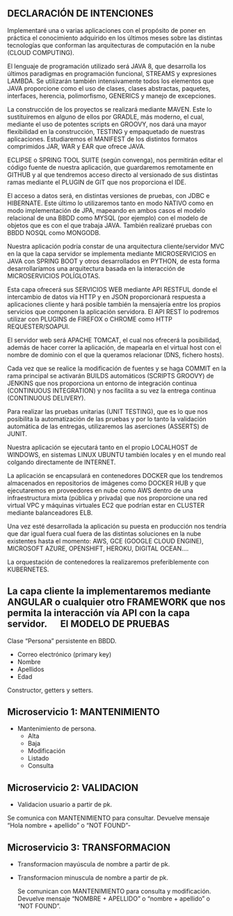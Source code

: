 DECLARACIÓN DE INTENCIONES
--------------------------
Implementaré una o varias aplicaciones con el propósito de poner en práctica el conocimiento adquirido en los últimos meses sobre las distintas tecnologías que conforman las arquitecturas de computación en la nube (CLOUD COMPUTING).

El lenguaje de programación utilizado será JAVA 8, que desarrolla los últimos paradigmas en programación funcional, STREAMS y expresiones LAMBDA. Se utilizarán también intensivamente todos los elementos que JAVA proporcione como el uso de clases, clases abstractas, paquetes, interfaces, herencia, polimorfismo, GENERICS y manejo de excepciones.

La construcción de los proyectos se realizará mediante MAVEN. Este lo sustituiremos en alguno de ellos por GRADLE, más moderno, el cual, mediante el uso de potentes scripts en GROOVY, nos dará una mayor flexibilidad en la construcción, TESTING y empaquetado de nuestras aplicaciones. Estudiaremos  el MANIFEST de los distintos formatos comprimidos JAR, WAR y EAR que ofrece JAVA.

ECLIPSE o SPRING TOOL SUITE (según convenga), nos permitirán editar el código fuente de nuestra aplicación, que guardaremos remotamente en GITHUB y al que tendremos acceso directo al versionado de sus distintas ramas mediante el PLUGIN de GIT que nos proporciona el IDE.

El acceso a datos será, en distintas versiones de pruebas, con JDBC e HIBERNATE. Este último lo utilizaremos tanto en modo NATIVO como en modo implementación de JPA, mapeando en ambos casos el modelo relacional de una BBDD como MYSQL (por ejemplo) con el modelo de objetos que es con el que trabaja JAVA. También realizaré pruebas con BBDD NOSQL como MONGODB.

Nuestra aplicación podría constar de una arquitectura cliente/servidor MVC en la que la capa servidor se implementa mediante MICROSERVICIOS en JAVA con SPRING BOOT y otros desarrollados en PYTHON, de esta forma desarrollaríamos una arquitectura basada en la interacción de MICROSERVICIOS POLÍGLOTAS.

Esta capa ofrecerá sus SERVICIOS WEB mediante API RESTFUL donde el intercambio de datos vía HTTP y en JSON proporcionará respuesta a aplicaciones cliente y hará posible también la mensajería entre los propios servicios que componen la aplicación servidora. El API REST lo podremos utilizar con PLUGINS de FIREFOX o CHROME como HTTP REQUESTER/SOAPUI.

El servidor web será APACHE TOMCAT, el cual nos ofrecerá la posibilidad, además de hacer correr la aplicación, de mapearla en el virtual host  con el nombre de dominio con el que la queramos relacionar (DNS, fichero hosts).

Cada vez que se realice la modificación de fuentes y se haga COMMIT en la rama principal se activarán BUILDS automáticos (SCRIPTS GROOVY) de  JENKINS que nos proporciona un entorno de integración continua (CONTINUOUS INTEGRATION) y nos facilita a su vez la entrega continua (CONTINUOUS DELIVERY).

Para realizar las pruebas unitarias (UNIT TESTING), que es lo que nos posibilita la automatización de las pruebas y por lo tanto la validación automática de las entregas, utilizaremos las aserciones (ASSERTS) de JUNIT.

Nuestra aplicación se ejecutará tanto en el propio LOCALHOST de WINDOWS, en sistemas LINUX UBUNTU también locales y en el mundo real colgando directamente de INTERNET.

La aplicación se encapsulará en contenedores DOCKER que los tendremos almacenados en repositorios de imágenes como DOCKER HUB y que ejecutaremos en proveedores en nube como AWS dentro de una infraestructura mixta (pública y privada) que nos proporcione una red virtual VPC y máquinas virtuales EC2 que podrían estar en CLUSTER mediante balanceadores ELB.

Una vez esté desarrollada la aplicación su puesta en producción nos tendría que dar igual fuera cual fuera de las distintas soluciones en la nube existentes hasta el momento: AWS, GCE (GOOGLE CLOUD ENGINE), MICROSOFT AZURE, OPENSHIFT, HEROKU, DIGITAL OCEAN….

La orquestación de contenedores la realizaremos preferiblemente con KUBERNETES. 

La capa cliente la implementaremos mediante ANGULAR o cualquier otro FRAMEWORK que nos permita la interacción vía API con la capa servidor.
 
El MODELO DE PRUEBAS
--------------------
Clase “Persona”  persistente en BBDD.
* Correo electrónico  (primary key)
* Nombre
* Apellidos
* Edad

Constructor, getters y setters.

## Microservicio 1: MANTENIMIENTO
* Mantenimiento de persona.
    * Alta
    * Baja
    * Modificación
    * Listado
    * Consulta

## Microservicio 2: VALIDACION
* Validacion usuario a partir de pk. 

Se comunica con MANTENIMIENTO para consultar.
Devuelve mensaje “Hola nombre + apellido” o “NOT FOUND”-

## Microservicio 3: TRANSFORMACION 

* Transformacion mayúscula de nombre a partir de pk.
* Transformacion minuscula de nombre a partir de pk.
  
  Se comunican con MANTENIMIENTO para consulta y modificación.
  Devuelve mensaje  “NOMBRE + APELLIDO”  o  “nombre + apellido” o  “NOT FOUND”.
